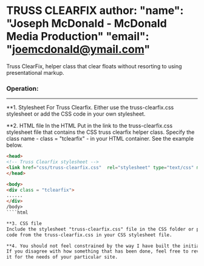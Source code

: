 TRUSS CLEARFIX 
author: 
        "name": "Joseph McDonald - McDonald Media Production"
        "email": "joemcdonald@ymail.com"
=======
Truss ClearFix, helper class that clear floats without resorting to using presentational markup.

### Operation:
------
**1. Stylesheet For Truss Clearfix.
Either use the truss-clearfix.css stylesheet or add the CSS code in your own stylesheet.

**2. HTML file
In the HTML <head> 
Put in the link to the truss-clearfix.css stylesheet file that contains the 
CSS truss clearfix helper class.
Specify the class name - class = "tclearfix" - in your HTML container. 
See the example below.

```html
<head>
<!-- Truss Clearfix stylesheet --> 
<link href="css/truss-clearfix.css"  rel="stylesheet" type="text/css" media="all">
</head>

<body>
<div class = "tclearfix">
......
</div>
/body>
````html

**3. CSS file
Include the stylesheet "truss-clearfix.css" file in the CSS folder or put the 
code from the truss-clearfix.css in your CSS stylesheet file. 

**4. You should not feel constrained by the way I have built the initial code. 
If you disagree with how something that has been done, feel free to revise 
it for the needs of your particular site.
````
````